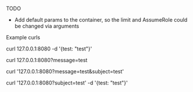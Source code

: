 TODO

- Add default params to the container, so the limit and AssumeRole could be changed via arguments

Example curls

curl 127.0.0.1:8080 -d '{test: "test"}'

curl 127.0.0.1:8080?message=test

curl '127.0.0.1:8080?message=test&subject=test'

curl '127.0.0.1:8080?subject=test' -d '{test: "test"}'
